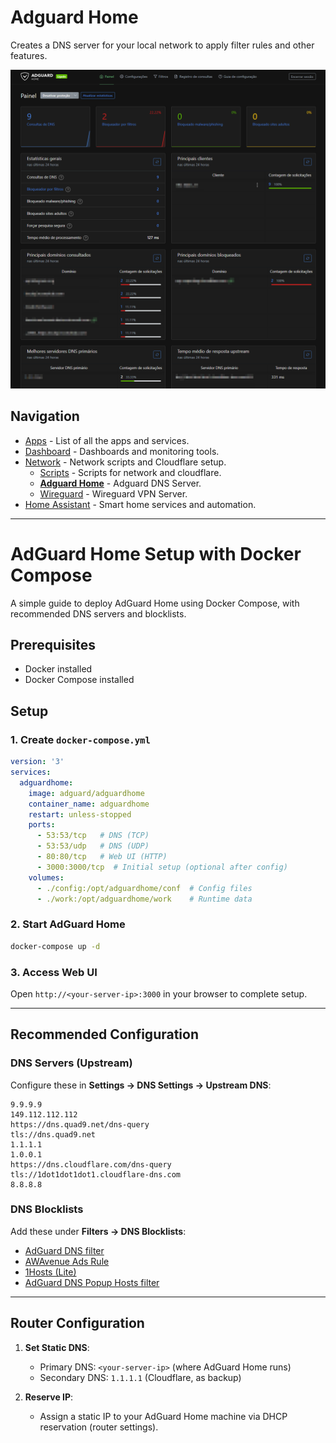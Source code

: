 # **Adguard Home**

Creates a DNS server for your local network to apply filter rules and other features.

<img src="../../assets/network/adguardhome.png" width="900" alt="AdguardHome"/>

## Navigation
* [Apps](/apps/README.md) - List of all the apps and services.
* [Dashboard](/dashboard/README.md) - Dashboards and monitoring tools.
* [Network](/network/README.md) - Network scripts and Cloudflare setup.
  - [Scripts](/network/scripts/README.md) - Scripts for network and cloudflare.
  - [__Adguard Home__](/network/adguardHome/README.md) - Adguard DNS Server.
  - [Wireguard](/network/wireguard/README.md) - Wireguard VPN Server.
* [Home Assistant](/homeassistant/README.md) - Smart home services and automation.


---

# AdGuard Home Setup with Docker Compose

A simple guide to deploy AdGuard Home using Docker Compose, with recommended DNS servers and blocklists.

## Prerequisites
- Docker installed
- Docker Compose installed

## Setup

### 1. Create `docker-compose.yml`
```yaml
version: '3'
services:
  adguardhome:
    image: adguard/adguardhome
    container_name: adguardhome
    restart: unless-stopped
    ports:
      - 53:53/tcp   # DNS (TCP)
      - 53:53/udp   # DNS (UDP)
      - 80:80/tcp   # Web UI (HTTP)
      - 3000:3000/tcp  # Initial setup (optional after config)
    volumes:
      - ./config:/opt/adguardhome/conf  # Config files
      - ./work:/opt/adguardhome/work    # Runtime data
```

### 2. Start AdGuard Home
```bash
docker-compose up -d
```

### 3. Access Web UI
Open `http://<your-server-ip>:3000` in your browser to complete setup.

---

## Recommended Configuration

### DNS Servers (Upstream)
Configure these in **Settings → DNS Settings → Upstream DNS**:
```
9.9.9.9
149.112.112.112
https://dns.quad9.net/dns-query
tls://dns.quad9.net
1.1.1.1
1.0.0.1
https://dns.cloudflare.com/dns-query
tls://1dot1dot1dot1.cloudflare-dns.com
8.8.8.8
```

### DNS Blocklists
Add these under **Filters → DNS Blocklists**:
- [AdGuard DNS filter](https://adguardteam.github.io/AdGuardSDNSFilter/Filters/filter.txt)
- [AWAvenue Ads Rule](https://raw.githubusercontent.com/awavenue/Blocklist/main/rule.txt)
- [1Hosts (Lite)](https://badmojr.gitlab.io/1hosts/Lite/adblock.txt)
- [AdGuard DNS Popup Hosts filter](https://adguardteam.github.io/HostlistsRegistry/assets/filter_14.txt)

---

## Router Configuration
1. **Set Static DNS**:
   - Primary DNS: `<your-server-ip>` (where AdGuard Home runs)
   - Secondary DNS: `1.1.1.1` (Cloudflare, as backup)

2. **Reserve IP**:
   - Assign a static IP to your AdGuard Home machine via DHCP reservation (router settings).

